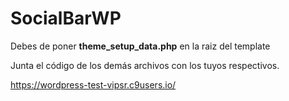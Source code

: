 # SocialBarWP

Debes de poner **theme_setup_data.php** en la raiz del template

Junta el código de los demás archivos con los tuyos respectivos.

https://wordpress-test-vipsr.c9users.io/
